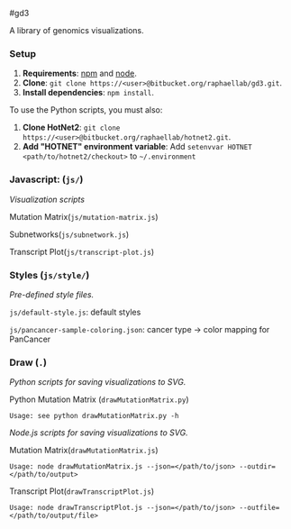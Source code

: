 #gd3

A library of genomics visualizations.

### Setup

1. **Requirements**: [npm](https://npmjs.org/) and [node](http://nodejs.org/).
2. **Clone**: `git clone https://<user>@bitbucket.org/raphaellab/gd3.git`.
3. **Install dependencies**: `npm install`.

To use the Python scripts, you must also:

1. **Clone HotNet2**: `git clone https://<user>@bitbucket.org/raphaellab/hotnet2.git`.
2. **Add "HOTNET" environment variable**: Add `setenvvar HOTNET <path/to/hotnet2/checkout>` to `~/.environment`

### Javascript: (`js/`)

*Visualization scripts*

Mutation Matrix(`js/mutation-matrix.js`)

Subnetworks(`js/subnetwork.js`)

Transcript Plot(`js/transcript-plot.js`)

### Styles (`js/style/`)

*Pre-defined style files.* 

`js/default-style.js`: default styles

`js/pancancer-sample-coloring.json`: cancer type -> color mapping for PanCancer

### Draw (`.`)

*Python scripts for saving visualizations to SVG.*

Python Mutation Matrix (`drawMutationMatrix.py`)

    Usage: see python drawMutationMatrix.py -h

*Node.js scripts for saving visualizations to SVG.*

Mutation Matrix(`drawMutationMatrix.js`)

    Usage: node drawMutationMatrix.js --json=</path/to/json> --outdir=</path/to/output>

Transcript Plot(`drawTranscriptPlot.js`)

    Usage: node drawTranscriptPlot.js --json=</path/to/json> --outfile=</path/to/output/file>

